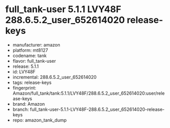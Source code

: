 # full_tank-user 5.1.1 LVY48F 288.6.5.2_user_652614020 release-keys
- manufacturer: amazon
- platform: mt8127
- codename: tank
- flavor: full_tank-user
- release: 5.1.1
- id: LVY48F
- incremental: 288.6.5.2_user_652614020
- tags: release-keys
- fingerprint: Amazon/full_tank/tank:5.1.1/LVY48F/288.6.5.2_user_652614020:user/release-keys
- brand: Amazon
- branch: full_tank-user-5.1.1-LVY48F-288.6.5.2_user_652614020-release-keys
- repo: amazon_tank_dump
